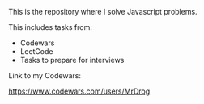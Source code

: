 This is the repository where I solve Javascript problems.

This includes tasks from:

- Codewars
- LeetCode
- Tasks to prepare for interviews

Link to my Codewars:

https://www.codewars.com/users/MrDrog
